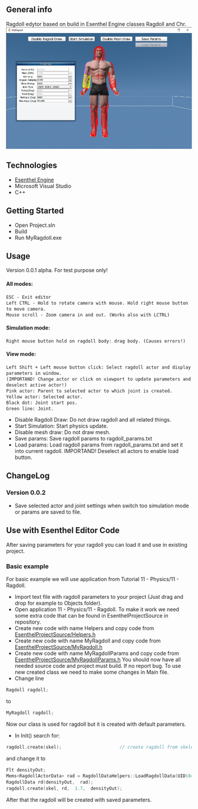 ## General info
Ragdoll edytor based on build in Esenthel Engine classes Ragdoll and Chr.
![MainWindow](./images/mainWindow.png)
## Technologies
* [Esenthel Engine](http://www.esenthel.com)
* Microsoft Visual Studio
* C++

## Getting Started
* Open Project.sln
* Build
* Run MyRagdoll.exe

## Usage
Version 0.0.1 alpha. For test purpose only!
#### All modes:
	ESC - Exit editor
	Left CTRL - Hold to rotate camera with mouse. Hold right mouse button to move camera.
	Mouse scroll - Zoom camera in and out. (Works also with LCTRL)
#### Simulation mode:
	Right mouse button hold on ragdoll body: drag body. (Causes errors!)
#### View mode:
	Left Shift + Left mouse button click: Select ragdoll actor and display parameters in window.
	(IMPORTAND! Change actor or click on viewport to update parameters and deselect active actor!)
	Pink actor: Parent to selected actor to which joint is created.
	Yellow actor: Selected actor.
	Black dot: Joint start pos.
	Green line: Joint.
	
* Disable Ragdoll Draw: Do not draw ragdoll and all related things.
* Start Simulation: Start physics update.
* Disable mesh draw: Do not draw mesh.
* Save params: Save ragdoll params to ragdoll_params.txt
* Load params: Load ragdoll params from ragdoll_params.txt and set it into current ragdoll. IMPORTAND! Deselect all actors to enable load button.

## ChangeLog
### Version 0.0.2
* Save selected actor and joint settings when switch too simulation mode or params are saved to file.

## Use with Esenthel Editor Code
After saving parameters for your ragdoll you can load it and use in existing project.
### Basic example
For basic example we will use application from Tutorial 11 - Physics/11 - Ragdoll.
* Import text file with ragdoll parameters to your project (Just drag and drop for example to Objects folder).
* Open application 11 - Physics/11 - Ragdoll.
To make it work we need some extra code that can be found in EsenthelProjectSource in repository.
* Create new code with name Helpers and copy code from [EsenthelProjectSource/Helpers.h](EsenthelProjectSource/Helpers.h)
* Create new code with name MyRagdoll and copy code from [EsenthelProjectSource/MyRagdoll.h](EsenthelProjectSource/MyRagdoll.h)
* Create new code with name MyRagdollParams and copy code from [EsenthelProjectSource/MyRagdollParams.h](EsenthelProjectSource/MyRagdollParams.h)
You should now have all needed source code and project must build. If no report bug.
To use new created class we need to make some changes in Main file.
* Change line 
```cpp
Ragdoll ragdoll;
```
to
```cpp
MyRagdoll ragdoll;
```
Now our class is used for ragdoll but it is created with default parameters.
* In Init() search for:
```cpp
ragdoll.create(skel);                      // create ragdoll from skeleton
```
 and change it to
```cpp
Flt densityOut;
Mems<RagdollActorData> rad = RagdollDataHelpers::LoadRagdollData(UID(847958401, 1166262589, 4176582802, 1499001204), densityOut);
RagdollData rd(densityOut,  rad);
ragdoll.create(skel, rd,  1.7,  densityOut);
```
After that the ragdoll will be created with saved parameters.